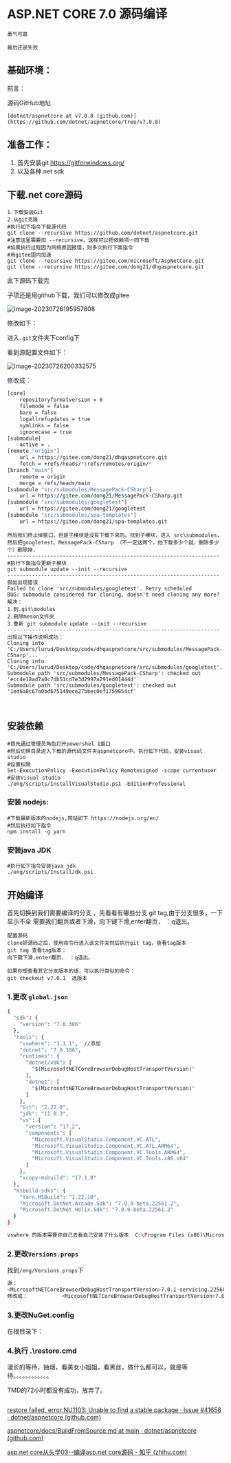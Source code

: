 # ASP.NET CORE 7.0 源码编译

`勇气可嘉`

`最后还是失败`



## 基础环境：

前言：

源码GitHub地址

`[dotnet/aspnetcore at v7.0.0 (github.com)](https://github.com/dotnet/aspnetcore/tree/v7.0.0)`

## 准备工作：

1. 首先安装git
   https://gitforwindows.org/
2. 以及各种.net sdk 

## 下载.net core源码

```
1.下载安装Git
2.从git克隆
#执行如下指令下载源代码
git clone --recursive https://github.com/dotnet/aspnetcore.git
#注意这里需要加 --recursive，这样可以把依赖项一同下载
#如果执行过程因为网络原因报错，则多次执行下面指令
#用gitee国内加速
git clone --recursive https://gitee.com/microsoft/AspNetCore.git
git clone --recursive https://gitee.com/dong21/dhgaspnetcore.git

```



   此下源码下载完

  子项还是用github下载，我们可以修改成gitee

![image-20230726195957808](image/image-20230726195957808.png)

  修改如下：

 进入`.git`文件夹下config下

看到源配置文件如下：

![image-20230726200332575](image/image-20230726200332575.png)

修改成：

```sh
[core]
	repositoryformatversion = 0
	filemode = false
	bare = false
	logallrefupdates = true
	symlinks = false
	ignorecase = true
[submodule]
	active = .
[remote "origin"]
	url = https://gitee.com/dong21/dhgaspnetcore.git
	fetch = +refs/heads/*:refs/remotes/origin/*
[branch "main"]
	remote = origin
	merge = refs/heads/main
[submodule "src/submodules/MessagePack-CSharp"]
	url = https://gitee.com/dong21/MessagePack-CSharp.git
[submodule "src/submodules/googletest"]
	url = https://gitee.com/dong21/googletest
[submodule "src/submodules/spa-templates"]
	url = https://gitee.com/dong21/spa-templates.git
```

```
然后我们终止掉窗口，但是子模块是没有下载下来的。找到子模块，进入 src\submodules， 然后把googletest、MessagePack-CSharp （不一定这两个，他下载多少个就，删除多少个）删除掉.
---------------------------------------------------------------------
#执行下面指令更新子模块
git submodule update --init --recursive
---------------------------------------------------------------------
假如出现错误
Failed to clone 'src/submodules/googletest'. Retry scheduled
BUG: submodule considered for cloning, doesn't need cloning any more?
解决：
1.到.git\modules
2.删除meson文件夹
3.重新 git submodule update --init --recursive
---------------------------------------------------------------------
出现以下操作说明成功：
Cloning into 'C:/Users/lurud/Desktop/code/dhgaspnetcore/src/submodules/MessagePack-CSharp'...
Cloning into 'C:/Users/lurud/Desktop/code/dhgaspnetcore/src/submodules/googletest'...
Submodule path 'src/submodules/MessagePack-CSharp': checked out 'ecc4e18ad7a0c7db51cd7e3d2997a291ed01444d'
Submodule path 'src/submodules/googletest': checked out '1ed6a8c67a0bd675149ece27bbec0ef1759854cf'



```



## 安装依赖

```
#首先通过管理员角色打开powershel 1窗口
#然后切换目录进入下载的源代码文件夹aspnetcore中。执行如下代码，安装visual studio
#设置权限
Set-ExecutionPolicy -ExecutionPolicy Remotesigned -scope currentuser
#安装Visual studio
./eng/scripts/InstallVisualStudio.ps1 -EditionProfessional
```

### 安装 nodejs:
```
#下载最新版本的nodejs,网站如下 https://nodejs.org/en/
#然后执行如下指令
npm install -g yarn
```

### 安装java JDK

```
#执行如下指令安装java jdk
./eng/scripts/InstallJdk.psi

```

## 开始编译

首先切换到我们需要编译的分支 ，先看看有哪些分支 git tag,由于分支很多，一下显示不全 需要我们翻页或者下滑，向下键下滑,enter翻页， ：q退出。

```
配置源码
clone好源码之后，使用命令行进入该文件夹然后执行git tag，查看tag版本
git tag 查看tag版本：
向下键下滑,enter翻页， ：q退出。

如果你想查看其它分支版本的话，可以执行类似的命令：
git checkout v7.0.1  选版本
```

### 1.更改 `global.json`

```sh
{
  "sdk": {
    "version": "7.0.306"
  },
  "tools": {
    "vswhere": "3.1.1",  //添加
    "dotnet": "7.0.306",
    "runtimes": {
      "dotnet/x86": [
        "$(MicrosoftNETCoreBrowserDebugHostTransportVersion)"
      ],
      "dotnet": [
        "$(MicrosoftNETCoreBrowserDebugHostTransportVersion)"
      ]
    },
    "Git": "2.22.0",
    "jdk": "11.0.3",
    "vs": {
      "version": "17.2",
      "components": [
        "Microsoft.VisualStudio.Component.VC.ATL",
        "Microsoft.VisualStudio.Component.VC.ATL.ARM64",
        "Microsoft.VisualStudio.Component.VC.Tools.ARM64",
        "Microsoft.VisualStudio.Component.VC.Tools.x86.x64"
      ]
    },
    "xcopy-msbuild": "17.1.0"
  },
  "msbuild-sdks": {
    "Yarn.MSBuild": "1.22.10",
    "Microsoft.DotNet.Arcade.Sdk": "7.0.0-beta.22561.2",
    "Microsoft.DotNet.Helix.Sdk": "7.0.0-beta.22561.2"
  }
}

vswhere 的版本需要你自己去看自己安装了什么版本  C:\Program Files (x86)\Microsoft Visual Studio\Installer 找到vswhere 属性详细信息查看版本，待会安装的时候需要你拷贝进文件夹的。
```

### 2.更改`Versions.props`

找到`/eng/Versions.props`下

```sh
源：
<MicrosoftNETCoreBrowserDebugHostTransportVersion>7.0.1-servicing.22568.4</MicrosoftNETCoreBrowserDebugHostTransportVersion>
修改成：           <MicrosoftNETCoreBrowserDebugHostTransportVersion>7.0.1</MicrosoftNETCoreBrowserDebugHostTransportVersion>
```

###  3.更改NuGet.config

在根目录下：



### 4.执行 .\restore.cmd 

漫长的等待，抽烟，看美女小姐姐，看黑丝，做什么都可以，就是等待。。。。。。。。。。。。

TMD的72小时都没有成功，放弃了。

```

```

[restore failed, error NU1103: Unable to find a stable package · Issue #41656 · dotnet/aspnetcore (github.com)](https://github.com/dotnet/aspnetcore/issues/41656)

[aspnetcore/docs/BuildFromSource.md at main · dotnet/aspnetcore (github.com)](https://github.com/dotnet/aspnetcore/blob/main/docs/BuildFromSource.md)

[asp.net core从头学03--编译asp.net core源码 - 知乎 (zhihu.com)](https://zhuanlan.zhihu.com/p/461838889)

